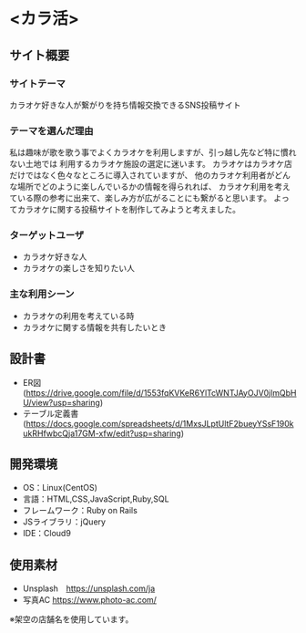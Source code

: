 # <カラ活>

## サイト概要
### サイトテーマ
カラオケ好きな人が繋がりを持ち情報交換できるSNS投稿サイト

### テーマを選んだ理由
私は趣味が歌を歌う事でよくカラオケを利用しますが、引っ越し先など特に慣れない土地では
利用するカラオケ施設の選定に迷います。
カラオケはカラオケ店だけではなく色々なところに導入されていますが、
他のカラオケ利用者がどんな場所でどのように楽しんでいるかの情報を得られれば、
カラオケ利用を考えている際の参考に出来て、楽しみ方が広がることにも繋がると思います。
よってカラオケに関する投稿サイトを制作してみようと考えました。

### ターゲットユーザ
- カラオケ好きな人
- カラオケの楽しさを知りたい人

### 主な利用シーン
- カラオケの利用を考えている時
- カラオケに関する情報を共有したいとき
​
## 設計書
- ER図 (https://drive.google.com/file/d/1553fqKVKeR6YlTcWNTJAyOJV0jlmQbHU/view?usp=sharing)
- テーブル定義書 (https://docs.google.com/spreadsheets/d/1MxsJLptUltF2bueyYSsF190kukRHfwbcQja17GM-xfw/edit?usp=sharing)

## 開発環境
- OS：Linux(CentOS)
- 言語：HTML,CSS,JavaScript,Ruby,SQL
- フレームワーク：Ruby on Rails
- JSライブラリ：jQuery
- IDE：Cloud9
​
## 使用素材
- Unsplash　https://unsplash.com/ja
- 写真AC https://www.photo-ac.com/


※架空の店舗名を使用しています。

